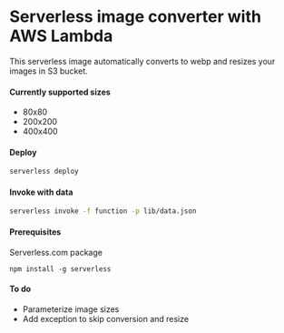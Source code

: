 # Serverless image converter with AWS Lambda

This serverless image automatically converts to webp and resizes your images in S3 bucket.

#### Currently supported sizes

- 80x80 
- 200x200
- 400x400 

#### Deploy
```bash 
serverless deploy
```

#### Invoke with data 
```bash 
serverless invoke -f function -p lib/data.json
```

#### Prerequisites

Serverless.com package

``
npm install -g serverless
``

#### To do

- Parameterize image sizes
- Add exception to skip conversion and resize
